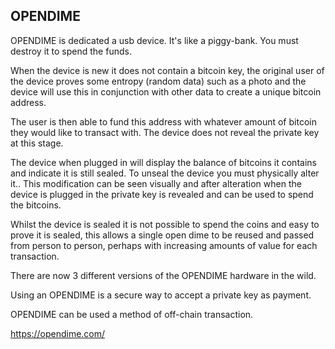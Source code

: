## OPENDIME

OPENDIME is dedicated a usb device.  It's like a piggy-bank. You must destroy it to spend the funds.

When the device is new it does not contain a bitcoin key, the original user of the device proves some entropy (random data) such as a photo and the device will use this in conjunction with other data to create a unique bitcoin address.  

The user is then able to fund this address with whatever amount of bitcoin they would like to transact with.  The device does not reveal the private key at this stage.  

The device when plugged in will display the balance of bitcoins it contains and indicate it is still sealed.  To unseal the device you must physically alter it..  This modification can be seen visually and after alteration when the device is plugged in the private key is revealed and can be used to spend the bitcoins.

Whilst the device is sealed it is not possible to spend the coins and easy to prove it is sealed, this allows a single open dime to be reused and passed from person to person, perhaps with increasing amounts of value for each transaction.

There are now 3 different versions of the OPENDIME hardware in the wild.  

Using an OPENDIME is a secure way to accept a private key as payment.

OPENDIME can be used a method of off-chain transaction.

https://opendime.com/ 
